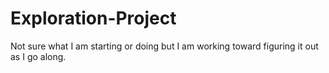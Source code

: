 # Exploration-Project
Not sure what I am starting or doing but I am working toward figuring it out as I go along. 
